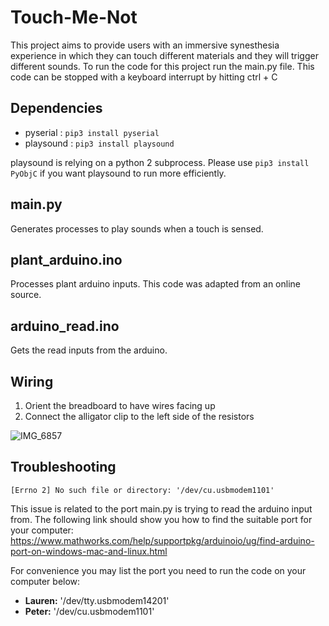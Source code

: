 # Touch-Me-Not
This project aims to provide users with an immersive synesthesia experience in which 
they can touch different materials and they will trigger different sounds. 
To run the code for this project run the main.py file. 
This code can be stopped with a keyboard interrupt by hitting ctrl + C
## Dependencies
- pyserial : ```pip3 install pyserial```
- playsound : ```pip3 install playsound```

playsound is relying on a python 2 subprocess. Please use `pip3 install PyObjC` if you want playsound to run more efficiently.
## main.py
Generates processes to play sounds when a touch is sensed.

## plant_arduino.ino
Processes plant arduino inputs. This code was adapted from an online source. 

## arduino_read.ino
Gets the read inputs from the arduino. 

## Wiring
1. Orient the breadboard to have wires facing up 
2. Connect the alligator clip to the left side of the resistors

![IMG_6857](https://user-images.githubusercontent.com/88118932/190286986-9709f1e9-f6db-4a0d-9529-1fef5aa7de49.jpg)


## Troubleshooting
```[Errno 2] No such file or directory: '/dev/cu.usbmodem1101'```

This issue is related to the port main.py is trying to read the arduino input from. 
The following link should show you how to find the suitable port for your computer: 
https://www.mathworks.com/help/supportpkg/arduinoio/ug/find-arduino-port-on-windows-mac-and-linux.html 

For convenience you may list the port you need to run the code on your computer below:
- **Lauren:** '/dev/tty.usbmodem14201'
- **Peter:** '/dev/cu.usbmodem1101'
